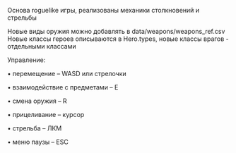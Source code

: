 Основа roguelike игры, реализованы механики столкновений и стрельбы

Новые виды оружия можно добавлять в data/weapons/weapons_ref.csv
Новые классы героев описываются в Hero.types, новые классы врагов - отдельными классами

Управление:

•	перемещение – WASD или стрелочки

•	взаимодействие с предметами – E

•	смена оружия – R

•	прицеливание – курсор

•	стрельба – ЛКМ

•	меню паузы – ESC

